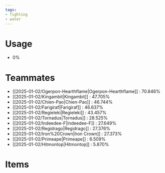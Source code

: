 ```yaml
---
tags:
- fighting
- water
---
```

# Usage
- 0%
# Teammates
- [[2025-01-02/Ogerpon-Hearthflame|Ogerpon-Hearthflame]] : 70.846%
- [[2025-01-02/Kingambit|Kingambit]] : 47.705%
- [[2025-01-02/Chien-Pao|Chien-Pao]] : 46.744%
- [[2025-01-02/Farigiraf|Farigiraf]] : 46.637%
- [[2025-01-02/Regieleki|Regieleki]] : 43.457%
- [[2025-01-02/Tornadus|Tornadus]] : 28.525%
- [[2025-01-02/Indeedee-F|Indeedee-F]] : 27.649%
- [[2025-01-02/Regidrago|Regidrago]] : 27.376%
- [[2025-01-02/Iron%20Crown|Iron Crown]] : 27.373%
- [[2025-01-02/Primeape|Primeape]] : 6.509%
- [[2025-01-02/Hitmontop|Hitmontop]] : 5.870%
# Items